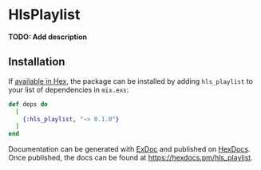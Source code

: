 # HlsPlaylist

**TODO: Add description**

## Installation

If [available in Hex](https://hex.pm/docs/publish), the package can be installed
by adding `hls_playlist` to your list of dependencies in `mix.exs`:

```elixir
def deps do
  [
    {:hls_playlist, "~> 0.1.0"}
  ]
end
```

Documentation can be generated with [ExDoc](https://github.com/elixir-lang/ex_doc)
and published on [HexDocs](https://hexdocs.pm). Once published, the docs can
be found at <https://hexdocs.pm/hls_playlist>.

